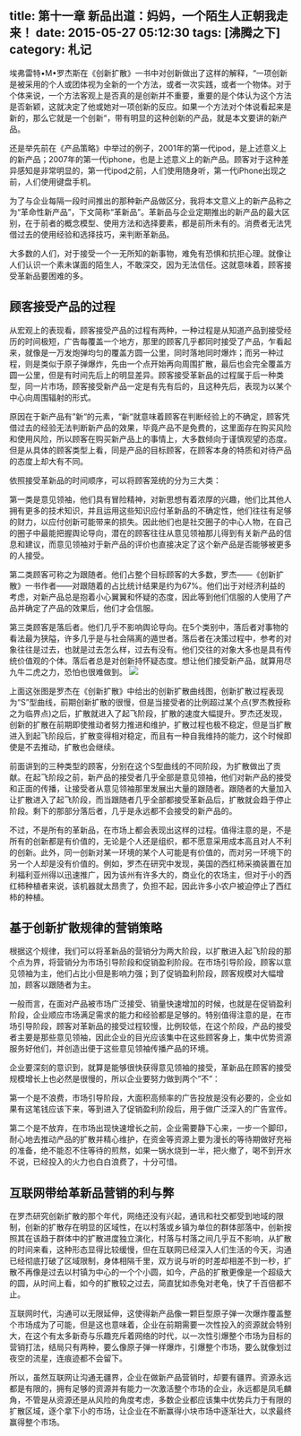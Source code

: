 title: 第十一章 新品出道：妈妈，一个陌生人正朝我走来！
date: 2015-05-27 05:12:30
tags: [沸腾之下]
category: 札记
---
埃弗雷特•M•罗杰斯在《创新扩散》一书中对创新做出了这样的解释，“一项创新是被采用的个人或团体视为全新的一个方法，或者一次实践，或者一个物体。对于个体来说，一个方法客观上是否真的是创新并不重要，重要的是个体认为这个方法是否新颖，这就决定了他或她对一项创新的反应。如果一个方法对个体说看起来是新的，那么它就是一个创新“，带有明显的这种创新的产品，就是本文要讲的新产品。

还是举先前在《产品策略》中举过的例子，2001年的第一代ipod，是上述意义上的新产品；2007年的第一代iphone，也是上述意义上的新产品。顾客对于这种差异感知是非常明显的，第一代ipod之前，人们使用随身听，第一代iPhone出现之前，人们使用键盘手机。

为了与企业每隔一段时间推出的那种新产品做区分，我将本文意义上的新产品称之为“革命性新产品”，下文简称“革新品”。革新品与企业定期推出<!--more-->的新产品的最大区别，在于前者的概念模型、使用方法和选择要素，都是前所未有的。消费者无法凭借过去的使用经验和选择技巧，来判断革新品。

大多数的人们，对于接受一个一无所知的新事物，难免有恐惧和抗拒心理。就像让人们认识一个素未谋面的陌生人，不敢深交，因为无法信任。这就意味着，顾客接受革新品要困难的多。
## 顾客接受产品的过程

从宏观上的表现看，顾客接受产品的过程有两种，一种过程是从知道产品到接受经历的时间极短，广告每覆盖一个地方，那里的顾客几乎都同时接受了产品，乍看起来，就像是一万发炮弹均匀的覆盖方圆一公里，同时落地同时爆炸；而另一种过程，则是类似于原子弹爆炸，先由一个点开始再向周围扩散，最后也会完全覆盖方圆一公里，但是有时间先后上的明显差异。顾客接受革新品的过程属于后一种类型，同一片市场，顾客接受新产品一定是有先有后的，且这种先后，表现为以某个中心向周围辐射的形式。

原因在于新产品有”新“的元素，“新“就意味着顾客在判断经验上的不确定，顾客凭借过去的经验无法判断新产品的效果，毕竟产品不是免费的，这里面存在购买风险和使用风险，所以顾客在购买新产品上的事情上，大多数倾向于谨慎观望的态度。但是从具体的顾客类型上看，同是产品的目标顾客，在顾客本身的特质和对待产品的态度上却大有不同。

依照接受革新品的时间顺序，可以将顾客笼统的分为三大类：

第一类是意见领袖，他们具有冒险精神，对新思想有着浓厚的兴趣，他们比其他人拥有更多的技术知识，并且运用这些知识应付革新品的不确定性，他们往往有足够的财力，以应付创新可能带来的损失。因此他们也是社交圈子的中心人物，在自己的圈子中最能把握舆论导向，潜在的顾客往往从意见领袖那儿得到有关新产品的信息和建议，而意见领袖对于新产品的评价也直接决定了这个新产品是否能够被更多的人接受。

第二类顾客可称之为跟随者。他们占整个目标顾客的大多数，罗杰——《创新扩散》一书作者——对跟随着的占比统计结果是约为67%。他们出于对经济利益的考虑，对新产品总是抱着小心翼翼和怀疑的态度，因此等到他们信服的人使用了产品并确定了产品的效果后，他们才会信服。

第三类顾客是落后者。他们几乎不影响舆论导向。在5个类别中，落后者对事物的看法最为狭隘，许多几乎是与社会隔离的遁世者。落后者在决策过程中，参考的对象往往是过去，也就是过去怎么样，过去有没有。他们交往的对象大多也是具有传统价值观的个体。落后者总是对创新持怀疑态度。想让他们接受新产品，就算用尽九牛二虎之力，恐怕也很难做到。
![](http://7xjbc9.com1.z0.glb.clouddn.com/marketting-notes-11-01.jpg)

上面这张图是罗杰在《创新扩散》中给出的创新扩散曲线图，创新扩散过程表现为“S”型曲线，前期创新扩散的很慢，但是当接受者的比例超过某个点(罗杰教授称之为临界点)之后，扩散就进入了起飞阶段，扩散的速度大幅提升。罗杰还发现，创新的扩散在前期即使推动者努力推进和维护，扩散过程也极不稳定，但是当扩散进入到起飞阶段后，扩散变得相对稳定，而且有一种自我维持的能力，这个时候即使是不去推动，扩散也会继续。

前面讲到的三种类型的顾客，分别在这个S型曲线的不同阶段，为扩散做出了贡献。在起飞阶段之前，新产品的接受者几乎全部是意见领袖，他们对新产品的接受和正面的传播，让接受者从意见领袖那里发展出大量的跟随者。跟随者的大量加入让扩散进入了起飞阶段，而当跟随者几乎全部都接受革新品后，扩散就会趋于停止阶段。剩下的那部分落后者，几乎是永远都不会接受的新产品的。

不过，不是所有的革新品，在市场上都会表现出这样的过程。值得注意的是，不是所有的创新都是有价值的，无论是个人还是组织，都不愿意采用成本高且对人不利的创新。此外，同一创新对某一环境的某个人可能是有价值的，而对另一环境下的另一个人却是没有价值的。例如，罗杰在研究中发现，美国的西红柿采摘装置在加利福利亚州得以迅速推广，因为该州有许多大的，商业化的农场主，但对于小的西红柿种植者来说，该机器就太昂贵了，负担不起，因此许多小农户被迫停止了西红柿的种植。
## 基于创新扩散规律的营销策略

根据这个规律，我们可以将革新品的营销分为两大阶段，以扩散进入起飞阶段的那个点为界，将营销分为市场引导阶段和促销盈利阶段。在市场引导阶段，顾客以意见领袖为主，他们占比小但是影响力强；到了促销盈利阶段，顾客规模对大幅增加，顾客以跟随者为主。

一般而言，在面对产品被市场广泛接受、销量快速增加的时候，也就是在促销盈利阶段，企业顺应市场满足需求的能力和经验都是足够的。特别值得注意的是，在市场引导阶段，顾客对革新品的接受过程较慢，比例较低，在这个阶段，产品的接受者主要是那些意见领袖，因此企业的目光应该集中在这些顾客身上，集中优势资源服务好他们，并创造出便于这些意见领袖传播产品的环境。

企业要深刻的意识到，就算是能够很快获得意见领袖的接受，革新品在顾客的接受规模增长上也必然是很慢的，所以企业要努力做到两个”不”：

第一个是不浪费，市场引导阶段，大面积高频率的广告投放是没有必要的，企业如果有这笔钱应该下来，等到进入了促销盈利阶段后，用于做广泛深入的广告宣传。

第二个是不放弃，在市场出现快速增长之前，企业需要静下心来，一步一个脚印，耐心地去推动产品的扩散并精心维护，在资金等资源上要为漫长的等待期做好充裕的准备，绝不能忍不住等待的煎熬，如果一锅水烧到一半，把火撤了，喝不到开水不说，已经投入的火力也白白浪费了，十分可惜。
## 互联网带给革新品营销的利与弊

在罗杰研究创新扩散的那个年代，网络还没有兴起，通讯和社交都受到地域的限制，创新的扩散存在明显的区域性，在以村落或乡镇为单位的群体部落中，创新按照其在该趋于群体中的扩散进度独立演化，村落与村落之间几乎互不影响，从扩散的时间来看，这种形态显得比较缓慢，但在互联网已经深入人们生活的今天，沟通已经彻底打破了区域限制，身体相隔千里，双方说与听的时差却相差不到一秒，扩散不再像是过去以村镇为中心的一个个小圆，如今，产品的扩散更像是一个超级大的圆，从时间上看，如今的扩散较之过去，简直犹如赤兔对老龟，快了千百倍都不止。

互联网时代，沟通可以无限延伸，这使得新产品像一颗巨型原子弹一次爆炸覆盖整个市场成为了可能，但是这也意味着，企业在前期需要一次性投入的资源就会特别大，在这个有太多新奇与乐趣充斥着网络的时代，以一次性引爆整个市场为目标的营销打法，结局只有两种，要么像原子弹一样爆炸，引爆整个市场，要么就像划过夜空的流星，连痕迹都不会留下。

所以，虽然互联网让沟通无疆界，企业在做新产品营销时，却要有疆界。资源永远都是有限的，拥有足够的资源并有能力一次激活整个市场的企业，永远都是凤毛麟角，不管是从资源还是从风险的角度考虑，多数企业都应该集中优势兵力于有限的扩散区域，逐个拿下小的市场，让企业在不断赢得小块市场中逐渐壮大，以求最终赢得整个市场。